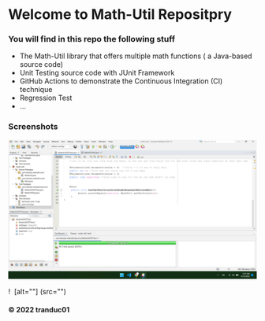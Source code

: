 # Welcome to Math-Util Repositpry
### You will find in this repo the following stuff
* The Math-Util library that offers multiple math functions ( a Java-based source code)
* Unit Testing source code with JUnit Framework
* GitHub Actions to demonstrate the Continuous Integration (CI) technique
* Regression Test
* ...

### Screenshots 
![DDT & TDD with JUnit](https://github.com/tranduc01/math-util/blob/main/image/DDT%20with%20JUnit.png)

! <img>
[alt=""]
(src="")

#### © 2022 tranduc01

